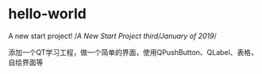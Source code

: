 # hello-world
A new start project!
/*A New Start Project third/January of 2019*/

添加一个QT学习工程，做一个简单的界面，使用QPushButton、QLabel、表格，自绘界面等